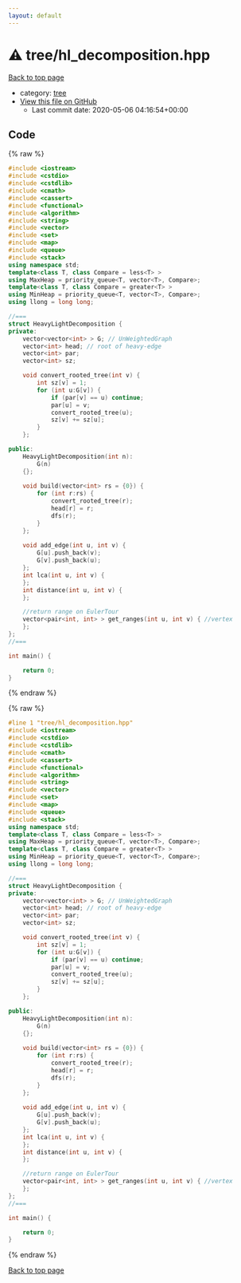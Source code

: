 ```yaml
---
layout: default
---
```


<!-- mathjax config similar to math.stackexchange -->
<script type="text/javascript" async
  src="https://cdnjs.cloudflare.com/ajax/libs/mathjax/2.7.5/MathJax.js?config=TeX-MML-AM_CHTML">
</script>
<script type="text/x-mathjax-config">
  MathJax.Hub.Config({
    TeX: { equationNumbers: { autoNumber: "AMS" }},
    tex2jax: {
      inlineMath: [ ['$','$'] ],
      processEscapes: true
    },
    "HTML-CSS": { matchFontHeight: false },
    displayAlign: "left",
    displayIndent: "2em"
  });
</script>

<script type="text/javascript" src="https://cdnjs.cloudflare.com/ajax/libs/jquery/3.4.1/jquery.min.js"></script>
<script src="https://cdn.jsdelivr.net/npm/jquery-balloon-js@1.1.2/jquery.balloon.min.js" integrity="sha256-ZEYs9VrgAeNuPvs15E39OsyOJaIkXEEt10fzxJ20+2I=" crossorigin="anonymous"></script>
<script type="text/javascript" src="../../assets/js/copy-button.js"></script>
<link rel="stylesheet" href="../../assets/css/copy-button.css" />


# :warning: tree/hl_decomposition.hpp

<a href="../../index.html">Back to top page</a>

* category: <a href="../../index.html#c0af77cf8294ff93a5cdb2963ca9f038">tree</a>
* <a href="{{ site.github.repository_url }}/blob/master/tree/hl_decomposition.hpp">View this file on GitHub</a>
    - Last commit date: 2020-05-06 04:16:54+00:00




## Code

<a id="unbundled"></a>
{% raw %}
```cpp
#include <iostream>
#include <cstdio>
#include <cstdlib>
#include <cmath>
#include <cassert>
#include <functional>
#include <algorithm>
#include <string>
#include <vector>
#include <set>
#include <map>
#include <queue>
#include <stack>
using namespace std;
template<class T, class Compare = less<T> >
using MaxHeap = priority_queue<T, vector<T>, Compare>;
template<class T, class Compare = greater<T> >
using MinHeap = priority_queue<T, vector<T>, Compare>;
using llong = long long;

//===
struct HeavyLightDecomposition {
private:
    vector<vector<int> > G; // UnWeightedGraph
    vector<int> head; // root of heavy-edge
    vector<int> par;
    vector<int> sz;

    void convert_rooted_tree(int v) {
        int sz[v] = 1;
        for (int u:G[v]) {
            if (par[v] == u) continue;
            par[u] = v;
            convert_rooted_tree(u);
            sz[v] += sz[u];
        }
    };

public:
    HeavyLightDecomposition(int n):
        G(n)
    {};
    
    void build(vector<int> rs = {0}) {
        for (int r:rs) {
            convert_rooted_tree(r);
            head[r] = r;
            dfs(r);
        }
    };
    
    void add_edge(int u, int v) {
        G[u].push_back(v);
        G[v].push_back(u);
    };
    int lca(int u, int v) {
    };
    int distance(int u, int v) {
    };

    //return range on EulerTour
    vector<pair<int, int> > get_ranges(int u, int v) { //vertex
    };
};
//===

int main() {

    return 0;
}

```
{% endraw %}

<a id="bundled"></a>
{% raw %}
```cpp
#line 1 "tree/hl_decomposition.hpp"
#include <iostream>
#include <cstdio>
#include <cstdlib>
#include <cmath>
#include <cassert>
#include <functional>
#include <algorithm>
#include <string>
#include <vector>
#include <set>
#include <map>
#include <queue>
#include <stack>
using namespace std;
template<class T, class Compare = less<T> >
using MaxHeap = priority_queue<T, vector<T>, Compare>;
template<class T, class Compare = greater<T> >
using MinHeap = priority_queue<T, vector<T>, Compare>;
using llong = long long;

//===
struct HeavyLightDecomposition {
private:
    vector<vector<int> > G; // UnWeightedGraph
    vector<int> head; // root of heavy-edge
    vector<int> par;
    vector<int> sz;

    void convert_rooted_tree(int v) {
        int sz[v] = 1;
        for (int u:G[v]) {
            if (par[v] == u) continue;
            par[u] = v;
            convert_rooted_tree(u);
            sz[v] += sz[u];
        }
    };

public:
    HeavyLightDecomposition(int n):
        G(n)
    {};
    
    void build(vector<int> rs = {0}) {
        for (int r:rs) {
            convert_rooted_tree(r);
            head[r] = r;
            dfs(r);
        }
    };
    
    void add_edge(int u, int v) {
        G[u].push_back(v);
        G[v].push_back(u);
    };
    int lca(int u, int v) {
    };
    int distance(int u, int v) {
    };

    //return range on EulerTour
    vector<pair<int, int> > get_ranges(int u, int v) { //vertex
    };
};
//===

int main() {

    return 0;
}

```
{% endraw %}

<a href="../../index.html">Back to top page</a>

